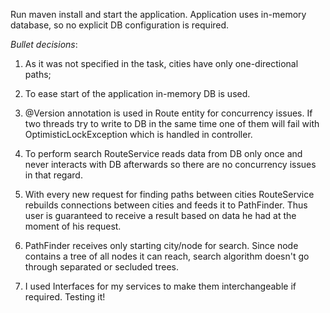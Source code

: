 Run maven install and start the application.
Application uses in-memory database, so no explicit DB configuration is required.

*Bullet decisions*:
1. As it was not specified in the task, cities have only one-directional paths;
2. To ease start of the application in-memory DB is used.
3. @Version annotation is used in Route entity for concurrency issues. If two threads try to write to DB in the same time
one of them will fail with OptimisticLockException which is handled in controller.
4. To perform search RouteService reads data from DB only once and never interacts with DB afterwards so there are no concurrency issues in that regard.
5. With every new request for finding paths between cities RouteService rebuilds connections between cities and feeds it to 
PathFinder. Thus user is guaranteed to receive a result based on data he had at the moment of his request.

6. PathFinder receives only starting city/node for search. Since node contains a tree of all nodes it can reach,
search algorithm doesn't go through separated or secluded trees.
7. I used Interfaces for my services to make them interchangeable if required. 
Testing it!